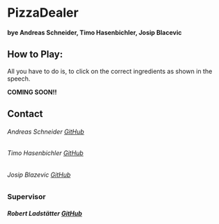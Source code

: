 # PizzaDealer
#### bye Andreas Schneider, Timo Hasenbichler, Josip Blacevic


## How to Play:
All you have to do is, to click on the correct ingredients as shown in the
speech.



__COMING SOON!!__

## Contact
###### Andreas Schneider  [GitHub](https://github.com/Zerberuss)
###### Timo Hasenbichler  [GitHub](https://github.com/timoooo)
###### Josip Blazevic     [GitHub](https://github.com/jbtastic)

### **Supervisor**
##### Robert Ladstätter  [GitHub](https://github.com/rladstaetter)
